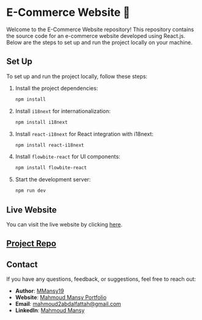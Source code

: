 # E-Commerce Website 🙌

Welcome to the E-Commerce Website repository! This repository contains the source code for an e-commerce website developed using React.js. Below are the steps to set up and run the project locally on your machine.

## Set Up

To set up and run the project locally, follow these steps:


1. Install the project dependencies:

   ```bash
   npm install
   ```

2. Install `i18next` for internationalization:

   ```bash
   npm install i18next
   ```

3. Install `react-i18next` for React integration with i18next:

   ```bash
   npm install react-i18next
   ```

4. Install `flowbite-react` for UI components:

   ```bash
   npm install flowbite-react
   ```

5. Start the development server:
   ```bash
   npm run dev
   ```

## Live Website

You can visit the live website by clicking [here](https://e-commerce-website-nine-bice.vercel.app/).

## [Project Repo](https://github.com/MMansy19/E-Commerce-Website)

## Contact

If you have any questions, feedback, or suggestions, feel free to reach out:

- **Author**: [MMansy19](https://github.com/MMansy19)
- **Website**: [Mahmoud Mansy Portfolio](https://mahmoud-mansy-portfolio.netlify.app/)
- **Email**: [mahmoud2abdalfattah@gmail.com](mailto:mahmoud2abdalfattah@gmail.com)
- **LinkedIn**: [Mahmoud Mansy](https://www.linkedin.com/in/mahmoud-mansy-a189a5232)
